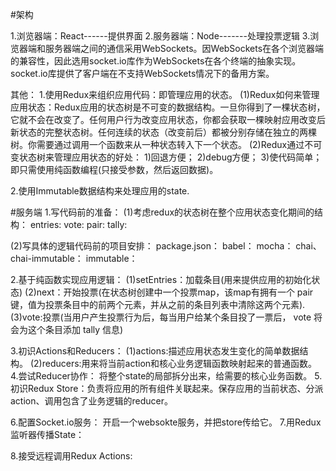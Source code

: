 #架构

1.浏览器端：React------提供界面
2.服务器端：Node-------处理投票逻辑
3.浏览器端和服务器端之间的通信采用WebSockets。因WebSockets在各个浏览器端的兼容性，因此选用socket.io库作为WebSockets在各个终端的抽象实现。socket.io库提供了客户端在不支持WebSockets情况下的备用方案。

其他：
1.使用Redux来组织应用代码：即管理应用的状态。
  (1)Redux如何来管理应用状态：Redux应用的状态树是不可变的数据结构。一旦你得到了一棵状态树，它就不会在改变了。任何用户行为改变应用状态，你都会获取一棵映射应用改变后新状态的完整状态树。任何连续的状态（改变前后）都被分别存储在独立的两棵树。你需要通过调用一个函数来从一种状态转入下一个状态。
  (2)Redux通过不可变状态树来管理应用状态的好处：
    1)回退方便；
    2)debug方便；
    3)使代码简单；即只需使用纯函数编程(只接受参数，然后返回数据)。

2.使用Immutable数据结构来处理应用的state.

#服务端
1.写代码前的准备：
(1)考虑redux的状态树在整个应用状态变化期间的结构：
  entries:
  vote:
    pair:
    tally:

 (2)写具体的逻辑代码前的项目安排：
  package.json：
  babel：
  mocha：
  chai、chai-immutable：
  immutable：

2.基于纯函数实现应用逻辑：
  (1)setEntries：加载条目(用来提供应用的初始化状态)
  (2)next：开始投票(在状态树创建中一个投票map，该map有拥有一个 pair 键，值为投票条目中的前两个元素，并从之前的条目列表中清除这两个元素).
  (3)vote:投票(当用户产生投票行为后，每当用户给某个条目投了一票后， vote 将会为这个条目添加 tally 信息)

3.初识Actions和Reducers：
  (1)actions:描述应用状态发生变化的简单数据结构。
  (2)reducers:用来将当前action和核心业务逻辑函数映射起来的普通函数。
4.尝试Reducer协作：
  将整个state的局部拆分出来，给需要的核心业务函数。
5.初识Redux Store：负责将应用的所有组件关联起来。保存应用的当前状态、分派action、调用包含了业务逻辑的reducer。
  
6.配置Socket.io服务：
  开启一个websokte服务，并把store传给它。
7.用Redux监听器传播State：

8.接受远程调用Redux Actions:

